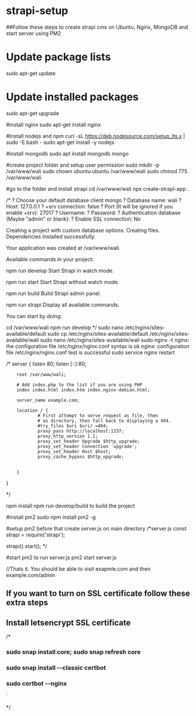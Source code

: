# strapi-setup

##Follow these steps to create strapi cms on Ubuntu, Nginx, MongoDB and start server using PM2
# Update package lists
sudo apt-get update

# Update installed packages
sudo apt-get upgrade

#install nginx
sudo apt-get install nginx

#Install nodejs and npm
curl -sL https://deb.nodesource.com/setup_lts.x | sudo -E bash -
sudo apt-get install -y nodejs

#install mongodb
sudo apt install mongodb
mongo

#create project folder and setup user permission
sudo mkdir -p /var/www/wali
sudo chown ubuntu:ubuntu /var/www/wali
sudo chmod 775 /var/www/wali

#go to the folder and install strapi
cd /var/www/wali
npx create-strapi-app .

/*
? Choose your default database client mongo
? Database name: wali
? Host: 127.0.0.1
? +srv connection: false
? Port (It will be ignored if you enable +srv): 27017
? Username: 
? Password: 
? Authentication database (Maybe "admin" or blank): 
? Enable SSL connection: No

Creating a project with custom database options.
Creating files.
Dependencies installed successfully.

Your application was created at /var/www/wali.

Available commands in your project:

  npm run develop
  Start Strapi in watch mode.

  npm run start
  Start Strapi without watch mode.

  npm run build
  Build Strapi admin panel.

  npm run strapi
  Display all available commands.

You can start by doing:

  cd /var/www/wali
  npm run develop
*/
sudo nano /etc/nginx/sites-available/default 
sudo cp /etc/nginx/sites-available/default /etc/nginx/sites-available/wali
sudo nano /etc/nginx/sites-available/wali 
sudo nginx -t
nginx: the configuration file /etc/nginx/nginx.conf syntax is ok
nginx: configuration file /etc/nginx/nginx.conf test is successful
sudo service nginx restart

/*
server {
        listen 80;
        listen [::]:80;

        root /var/www/wali;

        # Add index.php to the list if you are using PHP
        index index.html index.htm index.nginx-debian.html;

        server_name example.com;

        location / {
                # First attempt to serve request as file, then
                # as directory, then fall back to displaying a 404.
                #try_files $uri $uri/ =404;
                proxy_pass http://localhost:1337;
                proxy_http_version 1.1;
                proxy_set_header Upgrade $http_upgrade;
                proxy_set_header Connection 'upgrade';
                proxy_set_header Host $host;
                proxy_cache_bypass $http_upgrade;


        }

}

*/

npm install
npm run develop/build to build the project

#install pm2
sudo npm install pm2 -g

#setup pm2
before that create server.js on main directory
/*server.js
const strapi = require('strapi');

strapi().start();
*/

#start pm2 to run server.js
pm2 start server.js

//Thats it. You should be able to visit exapmle.com and then example.com/admin

## If you want to turn on SSL certificate follow these extra steps 
## Install letsencrypt SSL certificate
/*

### sudo snap install core; sudo snap refresh core
### sudo snap install --classic certbot
### sudo certbot --nginx
`

*/
